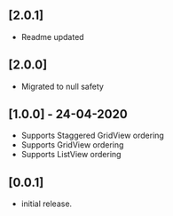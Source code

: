 ## [2.0.1]

* Readme updated

## [2.0.0]

* Migrated to null safety

## [1.0.0] - 24-04-2020

* Supports Staggered GridView ordering
* Supports GridView ordering
* Supports ListView ordering

## [0.0.1]

* initial release.

